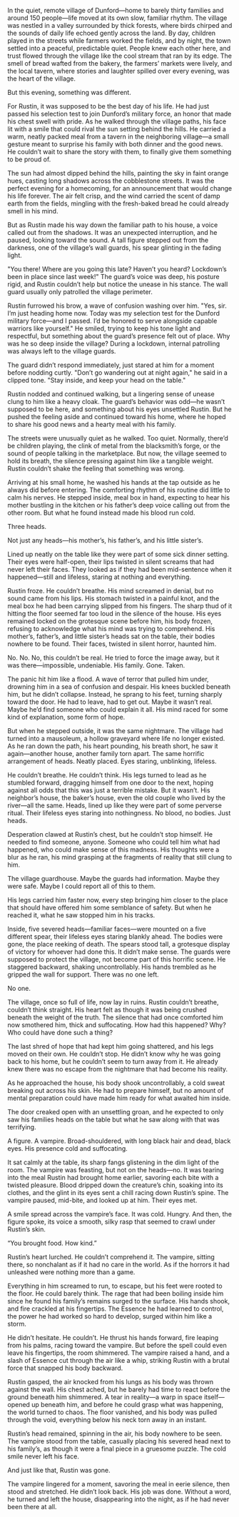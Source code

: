In the quiet, remote village of Dunford—home to barely thirty families and around 150 people—life moved at its own slow, familiar rhythm. The village was nestled in a valley surrounded by thick forests, where birds chirped and the sounds of daily life echoed gently across the land. By day, children played in the streets while farmers worked the fields, and by night, the town settled into a peaceful, predictable quiet. People knew each other here, and trust flowed through the village like the cool stream that ran by its edge. The smell of bread wafted from the bakery, the farmers’ markets were lively, and the local tavern, where stories and laughter spilled over every evening, was the heart of the village.

But this evening, something was different.

For Rustin, it was supposed to be the best day of his life. He had just passed his selection test to join Dunford’s military force, an honor that made his chest swell with pride. As he walked through the village paths, his face lit with a smile that could rival the sun setting behind the hills. He carried a warm, neatly packed meal from a tavern in the neighboring village—a small gesture meant to surprise his family with both dinner and the good news. He couldn’t wait to share the story with them, to finally give them something to be proud of.

The sun had almost dipped behind the hills, painting the sky in faint orange hues, casting long shadows across the cobblestone streets. It was the perfect evening for a homecoming, for an announcement that would change his life forever. The air felt crisp, and the wind carried the scent of damp earth from the fields, mingling with the fresh-baked bread he could already smell in his mind.

But as Rustin made his way down the familiar path to his house, a voice called out from the shadows. It was an unexpected interruption, and he paused, looking toward the sound. A tall figure stepped out from the darkness, one of the village’s wall guards, his spear glinting in the fading light.

"You there! Where are you going this late? Haven’t you heard? Lockdown’s been in place since last week!" The guard’s voice was deep, his posture rigid, and Rustin couldn’t help but notice the unease in his stance. The wall guard usually only patrolled the village perimeter.

Rustin furrowed his brow, a wave of confusion washing over him. "Yes, sir. I’m just heading home now. Today was my selection test for the Dunford military force—and I passed. I’d be honored to serve alongside capable warriors like yourself." He smiled, trying to keep his tone light and respectful, but something about the guard’s presence felt out of place. Why was he so deep inside the village? During a lockdown, internal patrolling was always left to the village guards.

The guard didn’t respond immediately, just stared at him for a moment before nodding curtly. "Don’t go wandering out at night again," he said in a clipped tone. "Stay inside, and keep your head on the table."

Rustin nodded and continued walking, but a lingering sense of unease clung to him like a heavy cloak. The guard’s behavior was odd—he wasn’t supposed to be here, and something about his eyes unsettled Rustin. But he pushed the feeling aside and continued toward his home, where he hoped to share his good news and a hearty meal with his family.

The streets were unusually quiet as he walked. Too quiet. Normally, there’d be children playing, the clink of metal from the blacksmith’s forge, or the sound of people talking in the marketplace. But now, the village seemed to hold its breath, the silence pressing against him like a tangible weight. Rustin couldn’t shake the feeling that something was wrong.

Arriving at his small home, he washed his hands at the tap outside as he always did before entering. The comforting rhythm of his routine did little to calm his nerves. He stepped inside, meal box in hand, expecting to hear his mother bustling in the kitchen or his father’s deep voice calling out from the other room. But what he found instead made his blood run cold.

Three heads.

Not just any heads—his mother’s, his father’s, and his little sister’s.

Lined up neatly on the table like they were part of some sick dinner setting. Their eyes were half-open, their lips twisted in silent screams that had never left their faces. They looked as if they had been mid-sentence when it happened—still and lifeless, staring at nothing and everything.

Rustin froze. He couldn’t breathe. His mind screamed in denial, but no sound came from his lips. His stomach twisted in a painful knot, and the meal box he had been carrying slipped from his fingers. The sharp thud of it hitting the floor seemed far too loud in the silence of the house. His eyes remained locked on the grotesque scene before him, his body frozen, refusing to acknowledge what his mind was trying to comprehend. His mother’s, father’s, and little sister’s heads sat on the table, their bodies nowhere to be found. Their faces, twisted in silent horror, haunted him.

No. No. No, this couldn’t be real. He tried to force the image away, but it was there—impossible, undeniable. His family. Gone. Taken.

The panic hit him like a flood. A wave of terror that pulled him under, drowning him in a sea of confusion and despair. His knees buckled beneath him, but he didn’t collapse. Instead, he sprang to his feet, turning sharply toward the door. He had to leave, had to get out. Maybe it wasn’t real. Maybe he’d find someone who could explain it all. His mind raced for some kind of explanation, some form of hope.

But when he stepped outside, it was the same nightmare. The village had turned into a mausoleum, a hollow graveyard where life no longer existed. As he ran down the path, his heart pounding, his breath short, he saw it again—another house, another family torn apart. The same horrific arrangement of heads. Neatly placed. Eyes staring, unblinking, lifeless.

He couldn’t breathe. He couldn’t think. His legs turned to lead as he stumbled forward, dragging himself from one door to the next, hoping against all odds that this was just a terrible mistake. But it wasn’t. His neighbor’s house, the baker’s house, even the old couple who lived by the river—all the same. Heads, lined up like they were part of some perverse ritual. Their lifeless eyes staring into nothingness. No blood, no bodies. Just heads.

Desperation clawed at Rustin’s chest, but he couldn’t stop himself. He needed to find someone, anyone. Someone who could tell him what had happened, who could make sense of this madness. His thoughts were a blur as he ran, his mind grasping at the fragments of reality that still clung to him.

The village guardhouse. Maybe the guards had information. Maybe they were safe. Maybe I could report all of this to them. 

His legs carried him faster now, every step bringing him closer to the place that should have offered him some semblance of safety. But when he reached it, what he saw stopped him in his tracks.

Inside, five severed heads—familiar faces—were mounted on a five different spear, their lifeless eyes staring blankly ahead. The bodies were gone, the place reeking of death. The spears stood tall, a grotesque display of victory for whoever had done this. It didn’t make sense. The guards were supposed to protect the village, not become part of this horrific scene. He staggered backward, shaking uncontrollably. His hands trembled as he gripped the wall for support. There was no one left.

No one.

The village, once so full of life, now lay in ruins. Rustin couldn’t breathe, couldn’t think straight. His heart felt as though it was being crushed beneath the weight of the truth. The silence that had once comforted him now smothered him, thick and suffocating. How had this happened? Why? Who could have done such a thing?

The last shred of hope that had kept him going shattered, and his legs moved on their own. He couldn’t stop. He didn’t know why he was going back to his home, but he couldn’t seem to turn away from it. He already knew there was no escape from the nightmare that had become his reality.

As he approached the house, his body shook uncontrollably, a cold sweat breaking out across his skin. He had to prepare himself, but no amount of mental preparation could have made him ready for what awaited him inside.

The door creaked open with an unsettling groan, and he expected to only saw his families heads on the table but what he saw along with that was terrifying.

A figure. A vampire. Broad-shouldered, with long black hair and dead, black eyes. His presence cold and suffocating.

It sat calmly at the table, its sharp fangs glistening in the dim light of the room. The vampire was feasting, but not on the heads—no. It was tearing into the meal Rustin had brought home earlier, savoring each bite with a twisted pleasure. Blood dripped down the creature’s chin, soaking into its clothes, and the glint in its eyes sent a chill racing down Rustin’s spine. The vampire paused, mid-bite, and looked up at him. Their eyes met.

A smile spread across the vampire’s face. It was cold. Hungry. And then, the figure spoke, its voice a smooth, silky rasp that seemed to crawl under Rustin’s skin.

“You brought food. How kind.”

Rustin’s heart lurched. He couldn’t comprehend it. The vampire, sitting there, so nonchalant as if it had no care in the world. As if the horrors it had unleashed were nothing more than a game.

Everything in him screamed to run, to escape, but his feet were rooted to the floor. He could barely think. The rage that had been boiling inside him since he found his family’s remains surged to the surface. His hands shook, and fire crackled at his fingertips. The Essence he had learned to control, the power he had worked so hard to develop, surged within him like a storm.

He didn’t hesitate. He couldn’t. He thrust his hands forward, fire leaping from his palms, racing toward the vampire. But before the spell could even leave his fingertips, the room shimmered. The vampire raised a hand, and a slash of Essence cut through the air like a whip, striking Rustin with a brutal force that snapped his body backward.

Rustin gasped, the air knocked from his lungs as his body was thrown against the wall. His chest ached, but he barely had time to react before the ground beneath him shimmered. A tear in reality—a warp in space itself—opened up beneath him, and before he could grasp what was happening, the world turned to chaos. The floor vanished, and his body was pulled through the void, everything below his neck torn away in an instant.

Rustin’s head remained, spinning in the air, his body nowhere to be seen. The vampire stood from the table, casually placing his severed head next to his family’s, as though it were a final piece in a gruesome puzzle. The cold smile never left his face.

And just like that, Rustin was gone.

The vampire lingered for a moment, savoring the meal in eerie silence, then stood and stretched. He didn’t look back. His job was done. Without a word, he turned and left the house, disappearing into the night, as if he had never been there at all.